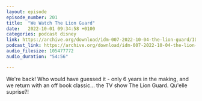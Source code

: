 ```yaml
---
layout: episode
episode_number: 201
title:  "We Watch The Lion Guard"
date:   2022-10-01 09:34:58 +0100
categories: podcast disney
link: https://archive.org/download/idm-007-2022-10-04-the-lion-guard/IDM_007_2022-10-04-The_Lion_Guard.mp3
podcast_link: https://archive.org/download/idm-007-2022-10-04-the-lion-guard/IDM_007_2022-10-04-The_Lion_Guard.mp3
audio_filesize: 105477772
audio_duration: "54:56"

---
```

We're back! Who would have guessed it - only 6 years in the making, and we return with an off book classic... the TV show The Lion Guard. Qu'elle suprise?!
